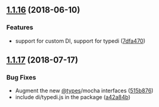 <a name="1.1.16"></a>
## [1.1.16](https://github.com/PanayotCankov/mocha-typescript/compare/v1.1.15...v1.1.16) (2018-06-10)


### Features

* support for custom DI, support for typedi ([7dfa470](https://github.com/PanayotCankov/mocha-typescript/commit/7dfa470))



<a name="1.1.17"></a>
## [1.1.17](https://github.com/PanayotCankov/mocha-typescript/compare/v1.1.16...v1.1.17) (2018-07-17)


### Bug Fixes

* Augment the new [@types](https://github.com/types)/mocha interfaces ([515b876](https://github.com/PanayotCankov/mocha-typescript/commit/515b876))
* include di/typedi.js in the package ([a42a84b](https://github.com/PanayotCankov/mocha-typescript/commit/a42a84b))




